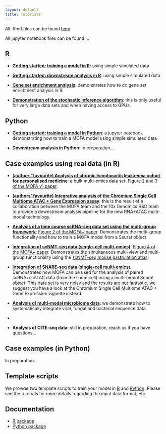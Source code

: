 ```yaml
---
layout: default
title: Tutorials
---
```


<!-- ## Learning the basics -->

<!-- * [**Getting started**](https://github.com/bioFAM/MOFA2/blob/master/MOFA2/vignettes/getting_started.md): general overview and description of the method, for both R and Python users. -->

All .Rmd files can be found [here](https://github.com/bioFAM/MOFA2/tree/master/tutorials_extended)

All jupyter notebook files can be found ...

## R

* [**Getting started: training a model in R**](https://raw.githack.com/bioFAM/MOFA2/master/MOFA2/vignettes/getting_started_R.html): using simple simulated data  

* [**Getting started: downstream analysis in R**](https://raw.githack.com/bioFAM/MOFA2/master/MOFA2/vignettes/downstream_analysis.html): using simple simulated data  

* [**Gene set enrichment analysis**](https://raw.githack.com/bioFAM/MOFA2/master/MOFA2/vignettes/GSEA.html): demonstrates how to do gene set enrichment analysis in R.  

* [**Demonstration of the stochastic inference algorithm**](https://raw.githack.com/bioFAM/MOFA2/master/MOFA2/vignettes/stochastic_inference.html): this is only useful for very large data sets and when having access to GPUs.

## Python


* [**Getting started: training a model in Python**](https://github.com/bioFAM/MOFA2/blob/master/mofapy2/notebooks/getting_started_python.ipynb): a jupyter notebook demonstrating how to train a MOFA model using simple simulated data  

* **Downstream analysis in Python**: in preparation...

## Case examples using real data (in R)

* [**(authors' favourite) Analysis of chronic lymphocytic leukaemia cohort for personalised medicine**](https://raw.githack.com/bioFAM/MOFA2/master/MOFA2/vignettes/CLL.html): a bulk multi-omics data set. [Figure 2 and 3 of the MOFA v1 paper](https://www.embopress.org/doi/full/10.15252/msb.20178124#msb178124-fig-0002).  

* [**(authors' favourite) Integrative analysis of the Chromium Single Cell Multiome ATAC + Gene Expression assay**](https://raw.githack.com/bioFAM/MOFA2/master/MOFA2/vignettes/10x_scRNA_scATAC.html): this is the result of a collaboration between the MOFA team and the 10x Genomics R&D team to provide a downstream analysis pipeline for the new RNA+ATAC multi-modal technology.  

* [**Analysis of a time course scRNA-seq data set using the multi-group framework**](https://raw.githack.com/bioFAM/MOFA2/master/MOFA2/vignettes/scRNA_gastrulation.html): [Figure 2 of the MOFA+ paper](https://genomebiology.biomedcentral.com/articles/10.1186/s13059-020-02015-1#Fig2). Demonstrates the multi-group functionality and how to train a MOFA model from a Seurat object.  

* [**Integration of scNMT-seq data  (single-cell multi-omics)**](https://raw.githack.com/bioFAM/MOFA2/master/MOFA2/vignettes/scNMT_gastrulation.html): [Figure 4 of the MOFA+ paper](https://genomebiology.biomedcentral.com/articles/10.1186/s13059-020-02015-1#Fig4). Demonstrates the simultaneous multi-view and multi-group functionality using the [scNMT-seq mouse gastrulation atlas](https://www.nature.com/articles/s41586-019-1825-8).  

* [**Integration of SNARE-seq data (single-cell multi-omics)**](https://raw.githack.com/bioFAM/MOFA2/master/MOFA2/vignettes/SNARE_seq.html). Demonstrates how MOFA can be used for the analysis of paired scRNA+scATAC data (from the same cell) using a multi-modal Seurat object. This data set is very noisy and the results are not fantastic, we suggest you have a look at the Chromium Single Cell Multiome ATAC + Gene Expression vignette instead.  

* [**Analysis of multi-modal microbiome data**](https://raw.githack.com/bioFAM/MOFA2/master/MOFA2/vignettes/microbiome_vignette.html): we demonstrate how to systematically integrate viral, fungal and bacterial sequence data.
*
<!-- * [**Robustness analysis and model selection**](https://raw.githack.com/bioFAM/MOFA2/master/MOFA2/vignettes/model_selection.html) -->

<!-- * [**Analysis of single-cell DNA methylation data (in R)**](https://github.com/bioFAM/MOFA2/blob/master/MOFA2/vignettes/scMethylation_cortex.html): Figure 3 of the paper, in preparation... -->

* **Analysis of CITE-seq data**: still in preparation, reach us if you have questions... 
 
## Case examples (in Python)

In preparation...

## Template scripts

We provide two template scripts to train your model in [R](https://github.com/bioFAM/MOFA2/blob/master/template_script.R) and [Python](https://github.com/bioFAM/MOFA2/blob/master/template_script.py). Please see the tutorials for more details regarding the input data format, etc.

## Documentation

* [R package](https://github.com/bioFAM/MOFA2/blob/master/documentation.pdf)  
* [Python package]()  
